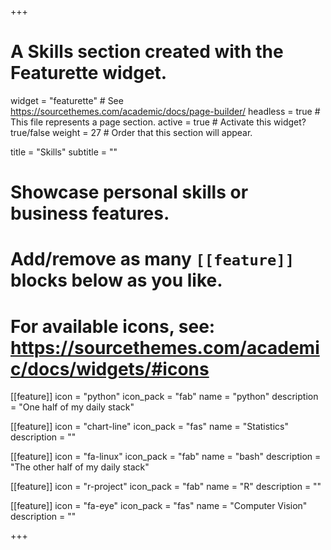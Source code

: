 +++
# A Skills section created with the Featurette widget.
widget = "featurette"  # See https://sourcethemes.com/academic/docs/page-builder/
headless = true  # This file represents a page section.
active = true  # Activate this widget? true/false
weight = 27  # Order that this section will appear.

title = "Skills"
subtitle = ""

# Showcase personal skills or business features.
# 
# Add/remove as many `[[feature]]` blocks below as you like.
# 
# For available icons, see: https://sourcethemes.com/academic/docs/widgets/#icons

[[feature]]
  icon = "python"
  icon_pack = "fab"
  name = "python"
  description = "One half of my daily stack"


[[feature]]
  icon = "chart-line"
  icon_pack = "fas"
  name = "Statistics"
  description = ""  






[[feature]]
  icon = "fa-linux"
  icon_pack = "fab"
  name = "bash"
  description = "The other half of my daily stack"

[[feature]]
  icon = "r-project"
  icon_pack = "fab"
  name = "R"
  description = ""







[[feature]]
  icon = "fa-eye"
  icon_pack = "fas"
  name = "Computer Vision"
  description = ""




+++
